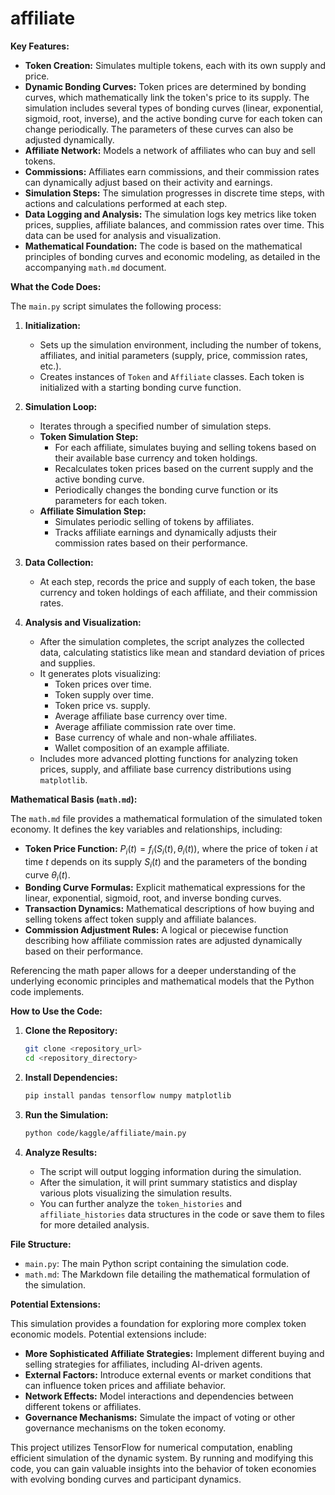 # affiliate

**Key Features:**

* **Token Creation:**  Simulates multiple tokens, each with its own supply and price.
* **Dynamic Bonding Curves:** Token prices are determined by bonding curves, which mathematically link the token's price to its supply. The simulation includes several types of bonding curves (linear, exponential, sigmoid, root, inverse), and the active bonding curve for each token can change periodically. The parameters of these curves can also be adjusted dynamically.
* **Affiliate Network:** Models a network of affiliates who can buy and sell tokens.
* **Commissions:** Affiliates earn commissions, and their commission rates can dynamically adjust based on their activity and earnings.
* **Simulation Steps:** The simulation progresses in discrete time steps, with actions and calculations performed at each step.
* **Data Logging and Analysis:** The simulation logs key metrics like token prices, supplies, affiliate balances, and commission rates over time. This data can be used for analysis and visualization.
* **Mathematical Foundation:** The code is based on the mathematical principles of bonding curves and economic modeling, as detailed in the accompanying `math.md` document.

**What the Code Does:**

The `main.py` script simulates the following process:

1. **Initialization:**
   - Sets up the simulation environment, including the number of tokens, affiliates, and initial parameters (supply, price, commission rates, etc.).
   - Creates instances of `Token` and `Affiliate` classes. Each token is initialized with a starting bonding curve function.

2. **Simulation Loop:**
   - Iterates through a specified number of simulation steps.
   - **Token Simulation Step:**
     - For each affiliate, simulates buying and selling tokens based on their available base currency and token holdings.
     - Recalculates token prices based on the current supply and the active bonding curve.
     - Periodically changes the bonding curve function or its parameters for each token.
   - **Affiliate Simulation Step:**
     - Simulates periodic selling of tokens by affiliates.
     - Tracks affiliate earnings and dynamically adjusts their commission rates based on their performance.

3. **Data Collection:**
   - At each step, records the price and supply of each token, the base currency and token holdings of each affiliate, and their commission rates.

4. **Analysis and Visualization:**
   - After the simulation completes, the script analyzes the collected data, calculating statistics like mean and standard deviation of prices and supplies.
   - It generates plots visualizing:
     - Token prices over time.
     - Token supply over time.
     - Token price vs. supply.
     - Average affiliate base currency over time.
     - Average affiliate commission rate over time.
     - Base currency of whale and non-whale affiliates.
     - Wallet composition of an example affiliate.
   - Includes more advanced plotting functions for analyzing token prices, supply, and affiliate base currency distributions using `matplotlib`.

**Mathematical Basis (`math.md`):**

The `math.md` file provides a mathematical formulation of the simulated token economy. It defines the key variables and relationships, including:

* **Token Price Function:**  $P_i(t) = f_i(S_i(t), \theta_i(t))$, where the price of token $i$ at time $t$ depends on its supply $S_i(t)$ and the parameters of the bonding curve $\theta_i(t)$.
* **Bonding Curve Formulas:**  Explicit mathematical expressions for the linear, exponential, sigmoid, root, and inverse bonding curves.
* **Transaction Dynamics:** Mathematical descriptions of how buying and selling tokens affect token supply and affiliate balances.
* **Commission Adjustment Rules:**  A logical or piecewise function describing how affiliate commission rates are adjusted dynamically based on their performance.

Referencing the math paper allows for a deeper understanding of the underlying economic principles and mathematical models that the Python code implements.

**How to Use the Code:**

1. **Clone the Repository:**
   ```bash
   git clone <repository_url>
   cd <repository_directory>
   ```

2. **Install Dependencies:**
   ```bash
   pip install pandas tensorflow numpy matplotlib
   ```

3. **Run the Simulation:**
   ```bash
   python code/kaggle/affiliate/main.py
   ```

4. **Analyze Results:**
   - The script will output logging information during the simulation.
   - After the simulation, it will print summary statistics and display various plots visualizing the simulation results.
   - You can further analyze the `token_histories` and `affiliate_histories` data structures in the code or save them to files for more detailed analysis.

**File Structure:**

* `main.py`: The main Python script containing the simulation code.
* `math.md`: The Markdown file detailing the mathematical formulation of the simulation.

**Potential Extensions:**

This simulation provides a foundation for exploring more complex token economic models. Potential extensions include:

* **More Sophisticated Affiliate Strategies:** Implement different buying and selling strategies for affiliates, including AI-driven agents.
* **External Factors:** Introduce external events or market conditions that can influence token prices and affiliate behavior.
* **Network Effects:** Model interactions and dependencies between different tokens or affiliates.
* **Governance Mechanisms:** Simulate the impact of voting or other governance mechanisms on the token economy.

This project utilizes TensorFlow for numerical computation, enabling efficient simulation of the dynamic system. By running and modifying this code, you can gain valuable insights into the behavior of token economies with evolving bonding curves and participant dynamics.
